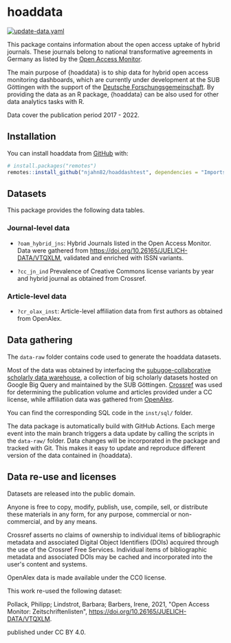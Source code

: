# hoaddata

<!-- badges: start -->
[![update-data.yaml](https://github.com/njahn82/hoaddashtest/actions/workflows/update-data.yaml/badge.svg)](https://github.com/njahn82/hoaddashtest/actions/workflows/update-data.yaml)

<!-- badges: end -->

This package contains information about the open access uptake of
hybrid journals. These journals belong to national transformative agreements in 
Germany as listed by the [Open Access Monitor](https://open-access-monitor.de/#/publications). 

The main purpose of {hoaddata} is to ship data for hybrid open access monitoring 
dashboards, which are currently under development at the SUB Göttingen with the 
support of the [Deutsche Forschungsgemeinschaft](https://gepris.dfg.de/gepris/projekt/416115939?context=projekt&task=showDetail&id=416115939&). By providing the data as an R package, {hoaddata} can be also 
used for other data analytics tasks with R.

Data cover the publication period 2017 - 2022.

## Installation

You can install hoaddata from [GitHub](https://github.com/) with:

``` r
# install.packages("remotes")
remotes::install_github("njahn82/hoaddashtest", dependencies = "Imports")
```
## Datasets

This package provides the following data tables.

### Journal-level data

- `?oam_hybrid_jns`: Hybrid Journals listed in the Open Access Monitor. Data were 
gathered from <https://doi.org/10.26165/JUELICH-DATA/VTQXLM>, validated and 
enriched with ISSN variants. 

- `?cc_jn_ind` Prevalence of Creative Commons license variants by year and 
hybrid journal as obtained from Crossref.

### Article-level data

- `?cr_olax_inst`: Article-level affiliation data from first authors as obtained
from OpenAlex.

## Data gathering

The `data-raw` folder contains code used to generate the hoaddata datasets.

Most of the data was obtained by interfacing the [subugoe-collaborative 
scholarly data warehouse](https://github.com/naustica/bqsub), a collection of 
big scholarly datasets hosted on Google Big Query and maintained by the 
SUB Göttingen. [Crossref](https://www.crossref.org/) was used for determining 
the publication volume and articles provided under a CC license, 
while affiliation data was gathered from [OpenAlex](https://openalex.org/). 

You can find the corresponding SQL code in the `inst/sql/` folder.

The data package is automatically build with GitHub Actions. Each merge event 
into the main branch triggers a data update by calling the scripts in the
`data-raw/` folder. Data changes will be incorporated in the package and 
tracked with Git. This makes it easy to update and reproduce different version 
of the data contained in {hoaddata}.


## Data re-use and licenses

Datasets are released into the public domain.

Anyone is free to copy, modify, publish, use, compile, sell, or distribute these
materials in any form, for any purpose, commercial or non-commercial, and by any 
means.

Crossref asserts no claims of ownership to individual items of bibliographic 
metadata and associated Digital Object Identifiers (DOIs) acquired through the 
use of the Crossref Free Services. Individual items of bibliographic metadata 
and associated DOIs may be cached and incorporated into the user's content and systems.

OpenAlex data is made available under the CC0 license. 

This work re-used the following dataset: 

Pollack, Philipp; Lindstrot, Barbara; Barbers, Irene, 2021, "Open Access Monitor: 
Zeitschriftenlisten", <https://doi.org/10.26165/JUELICH-DATA/VTQXLM>.

published under CC BY 4.0.
